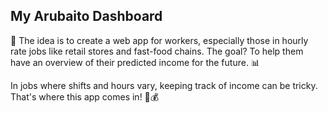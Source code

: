 ## My Arubaito Dashboard 

🚀 The idea is to create a web app for workers, especially those in hourly rate jobs like retail stores and fast-food chains. The goal? To help them have an overview of their predicted income for the future. 📊

In jobs where shifts and hours vary, keeping track of income can be tricky. That's where this app comes in! 📆💰
